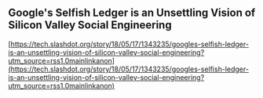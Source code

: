 ## Google's Selfish Ledger is an Unsettling Vision of Silicon Valley Social Engineering
  
  [https://tech.slashdot.org/story/18/05/17/1343235/googles-selfish-ledger-is-an-unsettling-vision-of-silicon-valley-social-engineering?utm_source=rss1.0mainlinkanon](https://tech.slashdot.org/story/18/05/17/1343235/googles-selfish-ledger-is-an-unsettling-vision-of-silicon-valley-social-engineering?utm_source=rss1.0mainlinkanon)